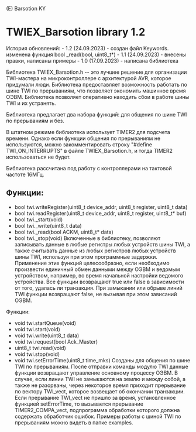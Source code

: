 (E) Barsotion KY 
# TWIEX_Barsotion library 1.2


История обновлений:
    - 1.2 (24.09.2023) - создан файл Keywords. изменена функция
        bool _read(bool, uint8_t*)
    - 1.1 (24.09.2023) - внесены правки, написаны примеры
    - 1.0 (17.09.2023) - написана библиотека

Библиотека TWIEX_Barsotion.h -- это лучшее решение для организации TWI-мастера
на микроконтроллере с архитектурой AVR, которое придумали люди.
Библиотека предоставляет возможность работать по шине TWI по прерываниям, что
позволяет экономить машинное время ОЭВМ.
Библиотека позволяет оперативно находить сбои в работе шины TWI и их устранять.

Библиотека предлагает два набора функций: для общения по шине TWI по прерываниям
и без.

В штатном режиме библиотека использует TIMER2 для подсчета времени. Однако
если функции общения по прерываниям не используются, можно закомментировать
строку "#define TWI_ON_INTERRUPTS" в файле TWIEX_Barsotion.h, и тогда TIMER2
использоваться не будет.

Библиотека рассчитана под работу с контроллерами на тактовой частоте 16МГц.

## Функции:
  - bool twi.writeRegister(uint8_t device_addr, uint8_t register, uint8_t data)
  - bool twi.readRegister(uint8_t device_addr, uint8_t register, uint8_t* buf)
  - bool twi._start(void)
  - bool twi._write(uint8_t data)
  - bool twi._read(bool ACKM, uint8_t* data)
  - bool twi._stop(void)
Включенные в библиотеку, позволяют записывать данные в любые регистры любых
устройств шины TWI, а также считывать данные из любых регистров любых устройств
шины TWI, используя при этом программные задержки. Применение этих функций
целесообразно, если необходимо произвести единичный обмен данными между ОЭВМ
и ведомым устройством, например, во время начальной настройки ведомого
устройства. Все функции возвращают true или false в зависимости от того,
удалась ли транзакция. При замыкании или обрыве линий TWI функции возвращают
false, не вызывая при этом зависаний ОЭВМ.

Функции:
  - void twi.startQueue(void)
  - void twi.start(void)
  - void twi.write(uint8_t data)
  - void twi.request(bool Ack_Master)
  - uint8_t twi.read(void)
  - void twi.stop(void)
  - void twi.setErrorTime(uint8_t time_mks)
Созданы для общения по шине TWI по прерываниям. После отправки команды модулю
TWI данные функции возвращают управление основному процессу ОЭВМ. В случае,
если линии TWI не замыкаются на землю и между собой, а также не разорваны,
через некоторое время приходит прерывание по вектору TWI_vect, которое
возвещает об окончании транзакции. Если прерывание TWI_vect не пришло за
время, установленное функцией setErrorTime, то вызывается прерывание
TIMER2_COMPA_vect, подпрограмма обработки которого должна содержать обработчик
ошибок. Примеры работы с шиной TWI по прерываниям можно видеть в папке examples.
